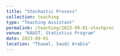 ```yaml
---
title: "Stochastic Process"
collection: teaching
type: "Teaching Assistant"
permalink: /teaching/2023-09-01-stochproc
venue: "KAUST, Statistics Program"
date: 2023-09-01
location: "Thuwal, Saudi Arabia"
---
```


